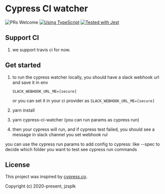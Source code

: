 # Cypress CI watcher

![PRs Welcome](https://img.shields.io/badge/PRs-welcome-brightgreen.svg)
[![Using TypeScript](https://img.shields.io/badge/%3C/%3E-TypeScript-0072C4.svg)](https://www.typescriptlang.org/)
[![Tested with Jest](https://img.shields.io/badge/tested_with-Jest-99424f.svg)](https://github.com/facebook/jest)

## Support CI
1. we support travis ci for now.


## Get started
1. to run the cypress watcher locally, you should have a slack webhook url and save it in env
   ```
   SLACK_WEBHOOK_URL_ME=[secure]

   ```

   or you can set it in your ci provider as `SLACK_WEBHOOK_URL_ME=[secure]`

2. yarn install


3. yarn cypress-ci-watcher
(you can run params as cypress run)

4. then your cypress will run, and if cypress test failed, you should see a message in slack channel you set webhook rul


you can use the cypress run params to add config to cypress: like --spec to decide which folder you want to test
see cypress run commands

## License

This project was inspired by [cypress.co](https://github.com/cypress-io/cypress).

Copyright (c) 2020-present, jzsplk
